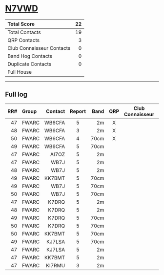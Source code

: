 # [N7VWD](https://www.qrz.com/db/N7VWD)

| Total Score               |   22 |
|:--------------------------|-----:|
| Total Contacts            |   19 |
| QRP Contacts              |    3 |
| Club Connaisseur Contacts |    0 |
| Band Hog Contacts         |    0 |
| Duplicate Contacts        |    0 |
| Full House                |      |

---

## Full log

|   RR# | Group   |   Contact |  Report  |   Band |  QRP  |  Club Connaisseur  |  Band Hog  |   QSO Score |
|------:|:--------|----------:|:--------:|-------:|:-----:|:------------------:|:----------:|------------:|
|    47 | FWARC   |    WB6CFA |    5     |     2m |   X   |                    |            |           2 |
|    48 | FWARC   |    WB6CFA |    3     |     2m |   X   |                    |            |           2 |
|    50 | FWARC   |    WB6CFA |    4     |   70cm |   X   |                    |            |           2 |
|    49 | FWARC   |    WB6CFA |    5     |   70cm |       |                    |            |           1 |
|    47 | FWARC   |     AI7OZ |    5     |     2m |       |                    |            |           1 |
|    47 | FWARC   |      WB7J |    5     |     2m |       |                    |            |           1 |
|    48 | FWARC   |      WB7J |    5     |     2m |       |                    |            |           1 |
|    49 | FWARC   |    KK7BMT |    5     |   70cm |       |                    |            |           1 |
|    49 | FWARC   |      WB7J |    5     |   70cm |       |                    |            |           1 |
|    50 | FWARC   |      WB7J |    5     |   70cm |       |                    |            |           1 |
|    47 | FWARC   |     K7DRQ |    5     |     2m |       |                    |            |           1 |
|    48 | FWARC   |     K7DRQ |    5     |     2m |       |                    |            |           1 |
|    49 | FWARC   |     K7DRQ |    5     |   70cm |       |                    |            |           1 |
|    50 | FWARC   |     K7DRQ |    5     |   70cm |       |                    |            |           1 |
|    50 | FWARC   |    KK7BMT |    5     |   70cm |       |                    |            |           1 |
|    49 | FWARC   |    KJ7LSA |    5     |   70cm |       |                    |            |           1 |
|    47 | FWARC   |    KJ7LSA |    5     |     2m |       |                    |            |           1 |
|    47 | FWARC   |    KK7BMT |    5     |     2m |       |                    |            |           1 |
|    47 | FWARC   |    KI7RMU |    3     |     2m |       |                    |            |           1 |